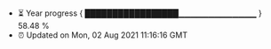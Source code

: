 - ⏳ Year progress { █████████████████▁▁▁▁▁▁▁▁▁▁▁▁▁ } 58.48 %
- ⏰ Updated on Mon, 02 Aug 2021 11:16:16 GMT

